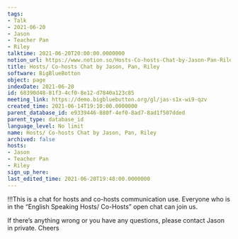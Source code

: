 ```yaml
---
tags:
- Talk
- 2021-06-20
- Jason
- Teacher Pan
- Riley
talktime: 2021-06-20T20:00:00.0000000
notion_url: https://www.notion.so/Hosts-Co-hosts-Chat-by-Jason-Pan-Riley-68390d4881f34cf08e12d7840a123c85
title: Hosts/ Co-hosts Chat by Jason, Pan, Riley
software: BigBlueBotton
object: page
indexDate: 2021-06-20
id: 68390d48-81f3-4cf0-8e12-d7840a123c85
meeting_link: https://demo.bigbluebutton.org/gl/jas-s1x-wi9-qzv
created_time: 2021-06-14T19:10:00.0000000
parent_database_id: e9339446-880f-4ef0-8ad7-8ad1f507dded
parent_type: database_id
language_level: No limit
name: Hosts/ Co-hosts Chat by Jason, Pan, Riley
archived: false
hosts:
- Jason
- Teacher Pan
- Riley
sign_up_here: 
last_edited_time: 2021-06-20T19:48:00.0000000
---
```


!!!This is a chat for hosts and co-hosts communication use. Everyone who is in the “English Speaking Hosts/ Co-Hosts” open chat can join us.

If there’s anything wrong or you have any questions, please contact Jason in private. Cheers

